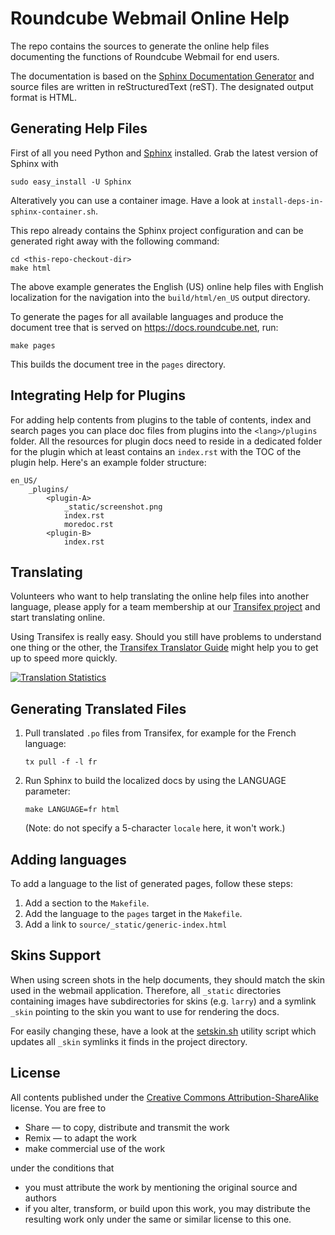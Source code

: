 Roundcube Webmail Online Help
=============================

The repo contains the sources to generate the online help files documenting
the functions of Roundcube Webmail for end users.

The documentation is based on the [Sphinx Documentation Generator][sphinx] and
source files are written in reStructuredText (reST). The designated output format is HTML.


Generating Help Files
---------------------

First of all you need Python and [Sphinx][sphinx] installed. Grab the latest version of Sphinx with

	sudo easy_install -U Sphinx

Alteratively you can use a container image. Have a look at `install-deps-in-sphinx-container.sh`.

This repo already contains the Sphinx project configuration and can be generated
right away with the following command:

	cd <this-repo-checkout-dir>
	make html

The above example generates the English (US) online help files with English localization
for the navigation into the `build/html/en_US` output directory.

To generate the pages for all available languages and produce the document tree that is served on <https://docs.roundcube.net>, run:

	make pages

This builds the document tree in the `pages` directory.


Integrating Help for Plugins
----------------------------

For adding help contents from plugins to the table of contents, index and search pages you can
place doc files from plugins into the `<lang>/plugins` folder. All the resources for plugin docs need
to reside in a dedicated folder for the plugin which at least contains an `index.rst` with the TOC
of the plugin help. Here's an example folder structure:

    en_US/
        _plugins/
            <plugin-A>
                _static/screenshot.png
                index.rst
                moredoc.rst
            <plugin-B>
                index.rst


Translating
-----------

Volunteers who want to help translating the online help files into another language, please apply
for a team membership at our [Transifex project][transifex] and start translating online.

Using Transifex is really easy. Should you still have problems to understand one thing or the other,
the [Transifex Translator Guide][transifex-guide] might help you to get up to speed more quickly.

[![Translation Statistics][transifex-stats]][transifex]


Generating Translated Files
---------------------------

1. Pull translated `.po` files from Transifex, for example for the French language:

	```
	tx pull -f -l fr
	```

3. Run Sphinx to build the localized docs by using the LANGUAGE parameter:

	```
	make LANGUAGE=fr html
	```
   (Note: do not specify a 5-character `locale` here, it won't work.)


Adding languages
----------------

To add a language to the list of generated pages, follow these steps:

1. Add a section to the `Makefile`.
1. Add the language to the `pages` target in the `Makefile`.
2. Add a link to `source/_static/generic-index.html`


Skins Support
-------------

When using screen shots in the help documents, they should match the skin used in the webmail application.
Therefore, all `_static` directories containing images have subdirectories for skins (e.g. `larry`) and a
symlink `_skin` pointing to the skin you want to use for rendering the docs.

For easily changing these, have a look at the [setskin.sh](setskin.sh) utility script which updates all
`_skin` symlinks it finds in the project directory.


License
-------

All contents published under the [Creative Commons Attribution-ShareAlike][cc-by-sa] license.
You are free to

* Share — to copy, distribute and transmit the work
* Remix — to adapt the work
* make commercial use of the work

under the conditions that

* you must attribute the work by mentioning the original source and authors
* if you alter, transform, or build upon this work, you may distribute the resulting work only under the same or similar license to this one.


[sphinx]: http://sphinx-doc.org
[github-fork]: https://help.github.com/articles/fork-a-repo
[github-pull]: https://help.github.com/articles/using-pull-requests
[cc-by-sa]: http://creativecommons.org/licenses/by-sa/3.0/
[transifex]: https://www.transifex.com/projects/p/roundcube-webmail-help
[transifex-guide]: http://docs.transifex.com/guides/translators
[transifex-stats]: https://www.transifex.com/projects/p/roundcube-webmail-help/chart/image_png
